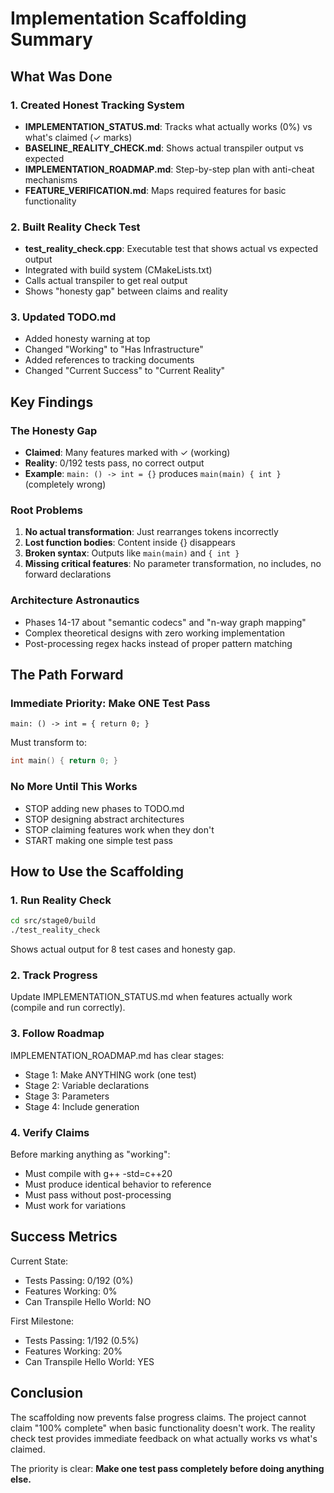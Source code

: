 # Implementation Scaffolding Summary

## What Was Done

### 1. Created Honest Tracking System
- **IMPLEMENTATION_STATUS.md**: Tracks what actually works (0%) vs what's claimed (✓ marks)
- **BASELINE_REALITY_CHECK.md**: Shows actual transpiler output vs expected
- **IMPLEMENTATION_ROADMAP.md**: Step-by-step plan with anti-cheat mechanisms
- **FEATURE_VERIFICATION.md**: Maps required features for basic functionality

### 2. Built Reality Check Test
- **test_reality_check.cpp**: Executable test that shows actual vs expected output
- Integrated with build system (CMakeLists.txt)
- Calls actual transpiler to get real output
- Shows "honesty gap" between claims and reality

### 3. Updated TODO.md
- Added honesty warning at top
- Changed "Working" to "Has Infrastructure"
- Added references to tracking documents
- Changed "Current Success" to "Current Reality"

## Key Findings

### The Honesty Gap
- **Claimed**: Many features marked with ✓ (working)
- **Reality**: 0/192 tests pass, no correct output
- **Example**: `main: () -> int = {}` produces `main(main) { int }` (completely wrong)

### Root Problems
1. **No actual transformation**: Just rearranges tokens incorrectly
2. **Lost function bodies**: Content inside {} disappears
3. **Broken syntax**: Outputs like `main(main)` and `{ int }`
4. **Missing critical features**: No parameter transformation, no includes, no forward declarations

### Architecture Astronautics
- Phases 14-17 about "semantic codecs" and "n-way graph mapping"
- Complex theoretical designs with zero working implementation
- Post-processing regex hacks instead of proper pattern matching

## The Path Forward

### Immediate Priority: Make ONE Test Pass
```cpp2
main: () -> int = { return 0; }
```
Must transform to:
```cpp
int main() { return 0; }
```

### No More Until This Works
- STOP adding new phases to TODO.md
- STOP designing abstract architectures
- STOP claiming features work when they don't
- START making one simple test pass

## How to Use the Scaffolding

### 1. Run Reality Check
```bash
cd src/stage0/build
./test_reality_check
```
Shows actual output for 8 test cases and honesty gap.

### 2. Track Progress
Update IMPLEMENTATION_STATUS.md when features actually work (compile and run correctly).

### 3. Follow Roadmap
IMPLEMENTATION_ROADMAP.md has clear stages:
- Stage 1: Make ANYTHING work (one test)
- Stage 2: Variable declarations
- Stage 3: Parameters
- Stage 4: Include generation

### 4. Verify Claims
Before marking anything as "working":
- Must compile with g++ -std=c++20
- Must produce identical behavior to reference
- Must pass without post-processing
- Must work for variations

## Success Metrics

Current State:
- Tests Passing: 0/192 (0%)
- Features Working: 0%
- Can Transpile Hello World: NO

First Milestone:
- Tests Passing: 1/192 (0.5%)
- Features Working: 20%
- Can Transpile Hello World: YES

## Conclusion

The scaffolding now prevents false progress claims. The project cannot claim "100% complete" when basic functionality doesn't work. The reality check test provides immediate feedback on what actually works vs what's claimed.

The priority is clear: **Make one test pass completely before doing anything else.**
